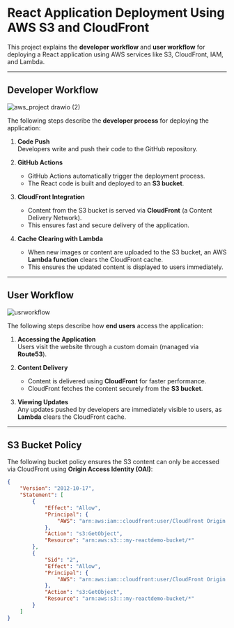 # React Application Deployment Using AWS S3 and CloudFront

This project explains the **developer workflow** and **user workflow** for deploying a React application using AWS services like S3, CloudFront, IAM, and Lambda.

---

## Developer Workflow

![aws_project drawio (2)](https://github.com/user-attachments/assets/6807b191-b328-48cb-b58f-b751bca94894)

The following steps describe the **developer process** for deploying the application:

1. **Code Push**  
   Developers write and push their code to the GitHub repository.

2. **GitHub Actions**  
   - GitHub Actions automatically trigger the deployment process.  
   - The React code is built and deployed to an **S3 bucket**.

3. **CloudFront Integration**  
   - Content from the S3 bucket is served via **CloudFront** (a Content Delivery Network).  
   - This ensures fast and secure delivery of the application.

4. **Cache Clearing with Lambda**  
   - When new images or content are uploaded to the S3 bucket, an AWS **Lambda function** clears the CloudFront cache.  
   - This ensures the updated content is displayed to users immediately.

---

## User Workflow

![usrworkflow](https://github.com/user-attachments/assets/48c98bd2-cf4f-4f4b-972a-2a01db43ea16)

The following steps describe how **end users** access the application:

1. **Accessing the Application**  
   Users visit the website through a custom domain (managed via **Route53**).

2. **Content Delivery**  
   - Content is delivered using **CloudFront** for faster performance.  
   - CloudFront fetches the content securely from the **S3 bucket**.

3. **Viewing Updates**  
   Any updates pushed by developers are immediately visible to users, as **Lambda** clears the CloudFront cache.

---

## S3 Bucket Policy

The following bucket policy ensures the S3 content can only be accessed via CloudFront using **Origin Access Identity (OAI)**:

```json
{
    "Version": "2012-10-17",
    "Statement": [
        {
            "Effect": "Allow",
            "Principal": {
                "AWS": "arn:aws:iam::cloudfront:user/CloudFront Origin Access Identity E3N8IEGFMS3GGU"
            },
            "Action": "s3:GetObject",
            "Resource": "arn:aws:s3:::my-reactdemo-bucket/*"
        },
        {
            "Sid": "2",
            "Effect": "Allow",
            "Principal": {
                "AWS": "arn:aws:iam::cloudfront:user/CloudFront Origin Access Identity E18DLEI46EW336"
            },
            "Action": "s3:GetObject",
            "Resource": "arn:aws:s3:::my-reactdemo-bucket/*"
        }
    ]
}

